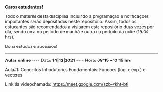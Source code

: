 **Caros estudantes!**

Todo o material desta disciplina incluindo a programação e notificações importantes serão depositados neste repositório. Assim, todos os estudantes são recomendados a visitarem este repositório duas vezes por dia, sendo uma no periodo de manhã e outra no periodo da noite (19:00 hrs).

Bons estudos e sucessos!

------------------------------------------------------------------------------------------------------
**Aulas online** ---- Data: **14|12|2021** ---- Hora: **08:15 – 10:15 hrs**

Aula#1: Conceitos Introdutorios Fundamentais: Funcoes (log. e exp.) e vectores

Link da videochamada: https://meet.google.com/szb-vkht-bti
